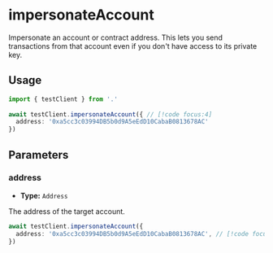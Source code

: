 # impersonateAccount

Impersonate an account or contract address. This lets you send transactions from that account even if you don't have access to its private key.

## Usage

```ts
import { testClient } from '.'
 
await testClient.impersonateAccount({ // [!code focus:4]
  address: '0xa5cc3c03994DB5b0d9A5eEdD10CabaB0813678AC'
})
```

## Parameters

### address

- **Type:** `Address`

The address of the target account.

```ts
await testClient.impersonateAccount({
  address: '0xa5cc3c03994DB5b0d9A5eEdD10CabaB0813678AC', // [!code focus]
})
```
